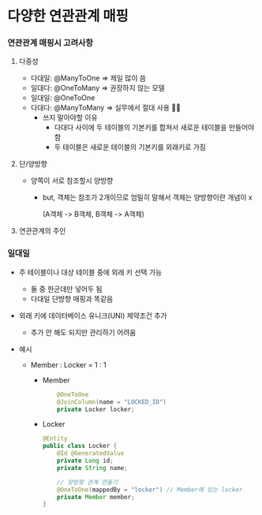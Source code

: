# 다양한 연관관계 매핑





### 연관관계 매핑시 고려사항

1. 다중성

   - 다대일: @ManyToOne => 제일 많이 씀
   - 일대다: @OneToMany => 권장하지 않는 모델
   - 일대일: @OneToOne
   - 다대다: @ManyToMany => 실무에서 절대 사용 🙅‍♀️
     - 쓰지 말아야할 이유
       - 다대다 사이에 두 테이블의 기본키를 합쳐서 새로운 테이블을 만들어야 함
       - 두 테이블은 새로운 테이블의 기본키를 외래키로 가짐

2. 단/양방향

   - 양쪽이 서로 참조할시 양방향

     - but, 객체는 참조가 2개이므로 엄밀히 말해서 객체는 양방향이란 개념이 x

       (A객체 -> B객체, B객체 -> A객체)

3. 연관관계의 주인



### 일대일

- 주 테이블이나 대상 테이블 중에 외래 키 선택 가능

  - 둘 중 한군데만 넣어두 됨
  - 다대일 단뱡향 매핑과 똑같음

- 외래 키에 데이터베이스 유니크(UNI) 제약조건 추가

  - 추가 안 해도 되지만 관리하기 어려움

- 예시

  - Member : Locker = 1 : 1

    - Member

      ```java
          @OneToOne
          @JoinColumn(name = "LOCKED_ID")
          private Locker locker;
      ```

    - Locker

      ```java
      @Entity
      public class Locker {
          @Id @GeneratedValue
          private Long id;
          private String name;
      
          // 양방향 관계 만들기
          @OneToOne(mappedBy = "locker") // Member에 있는 locker
          private Member member;
      }
      ```

      

